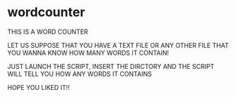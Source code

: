 # wordcounter


THIS IS A WORD COUNTER

LET US SUPPOSE THAT YOU HAVE A TEXT FILE OR ANY OTHER FILE THAT YOU WANNA KNOW HOW MANY WORDS IT CONTAIN!

JUST LAUNCH THE SCRIPT, INSERT THE DIRCTORY AND THE SCRIPT WILL TELL YOU HOW ANY WORDS IT CONTAINS


HOPE YOU LIKED IT!!


